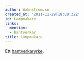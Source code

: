```yaml
---
author: Wahnstrom.se
created_at: '2011-11-29T18:08:32Z'
id: Lampmakare
links:
  mention:
  - hantverkar
title: Lampmakare
---
```


Ett [hantverkaryrke].

  [hantverkaryrke]: hantverkar
